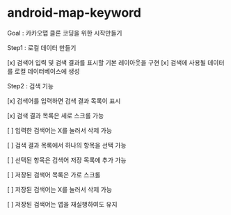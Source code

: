# android-map-keyword

Goal : 카카오맵 클론 코딩을 위한 시작만들기

Step1 : 로컬 데이터 만들기

[x] 검색어 입력 및 검색 결과를 표시할 기본 레이아웃을 구현
[x] 검색에 사용될 데이터를 로컬 데이터베이스에 생성

Step2 : 검색 기능

[x] 검색어를 입력하면 검색 결과 목록이 표시

[x] 검색 결과 목록은 세로 스크롤 가능

[ ] 입력한 검색어는 X를 눌러서 삭제 가능

[ ] 검색 결과 목록에서 하나의 항목을 선택 가능

[ ] 선택된 항목은 검색어 저장 목록에 추가 가능

[ ] 저장된 검색어 목록은 가로 스크롤

[ ] 저장된 검색어는 X를 눌러서 삭제 가능

[ ] 저장된 검색어는 앱을 재실행하여도 유지